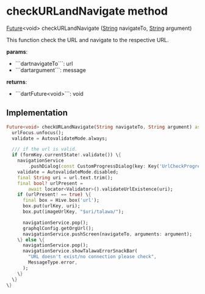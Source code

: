 


# checkURLandNavigate method








[Future](https://api.flutter.dev/flutter/dart-async/Future-class.html)&lt;void> checkURLandNavigate
([String](https://api.flutter.dev/flutter/dart-core/String-class.html) navigateTo, [String](https://api.flutter.dev/flutter/dart-core/String-class.html) argument)





<p>This function check the URL and navigate to the respective URL.</p>
<p><strong>params</strong>:</p>
<ul>
<li>```dartnavigateTo```: url</li>
<li>```dartargument```: message</li>
</ul>
<p><strong>returns</strong>:</p>
<ul>
<li>```dartFuture&lt;void&gt;```: void</li>
</ul>



## Implementation

```dart
Future<void> checkURLandNavigate(String navigateTo, String argument) async \{
  urlFocus.unfocus();
  validate = AutovalidateMode.always;

  /// if the url is valid.
  if (formKey.currentState!.validate()) \{
    navigationService
        .pushDialog(const CustomProgressDialog(key: Key('UrlCheckProgress')));
    validate = AutovalidateMode.disabled;
    final String uri = url.text.trim();
    final bool? urlPresent =
        await locator<Validator>().validateUrlExistence(uri);
    if (urlPresent! == true) \{
      final box = Hive.box('url');
      box.put(urlKey, uri);
      box.put(imageUrlKey, "$uri/talawa/");

      navigationService.pop();
      graphqlConfig.getOrgUrl();
      navigationService.pushScreen(navigateTo, arguments: argument);
    \} else \{
      navigationService.pop();
      navigationService.showTalawaErrorSnackBar(
        "URL doesn't exist/no connection please check",
        MessageType.error,
      );
    \}
  \}
\}
```







